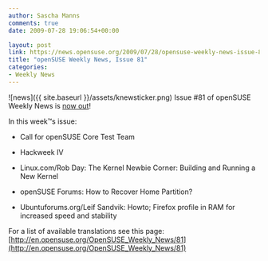 ```yaml
---
author: Sascha Manns
comments: true
date: 2009-07-28 19:06:54+00:00

layout: post
link: https://news.opensuse.org/2009/07/28/opensuse-weekly-news-issue-81/
title: "openSUSE Weekly News, Issue 81"
categories:
- Weekly News
---
```

![news]({{ site.baseurl }}/assets/knewsticker.png) Issue #81 of openSUSE Weekly News is [now out](http://en.opensuse.org/OpenSUSE_Weekly_News/81)!

In this week™s issue:



	
  * Call for openSUSE Core Test Team

	
  * Hackweek IV

	
  * Linux.com/Rob Day: The Kernel Newbie Corner: Building and Running a New Kernel

	
  * openSUSE Forums: How to Recover Home Partition?

	
  * Ubuntuforums.org/Leif Sandvik: Howto; Firefox profile in RAM for increased speed and stability


For a list of available translations see this page:
[http://en.opensuse.org/OpenSUSE_Weekly_News/81](http://en.opensuse.org/OpenSUSE_Weekly_News/81)		

